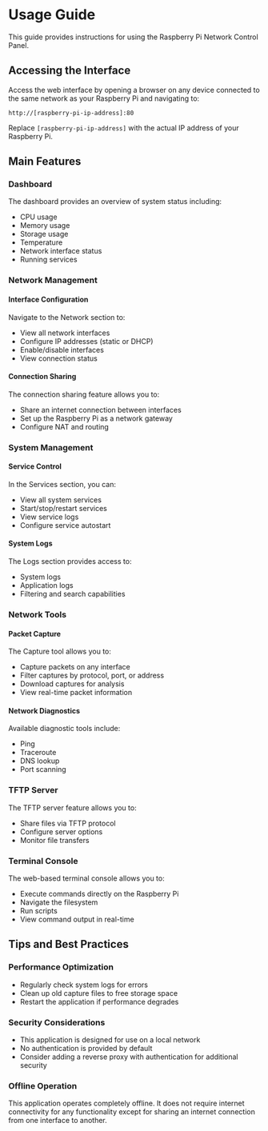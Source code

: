 # Usage Guide

This guide provides instructions for using the Raspberry Pi Network Control Panel.

## Accessing the Interface

Access the web interface by opening a browser on any device connected to the same network as your Raspberry Pi and navigating to:

```
http://[raspberry-pi-ip-address]:80
```

Replace `[raspberry-pi-ip-address]` with the actual IP address of your Raspberry Pi.

## Main Features

### Dashboard

The dashboard provides an overview of system status including:
- CPU usage
- Memory usage
- Storage usage
- Temperature
- Network interface status
- Running services

### Network Management

#### Interface Configuration

Navigate to the Network section to:
- View all network interfaces
- Configure IP addresses (static or DHCP)
- Enable/disable interfaces
- View connection status

#### Connection Sharing

The connection sharing feature allows you to:
- Share an internet connection between interfaces
- Set up the Raspberry Pi as a network gateway
- Configure NAT and routing

### System Management

#### Service Control

In the Services section, you can:
- View all system services
- Start/stop/restart services
- View service logs
- Configure service autostart

#### System Logs

The Logs section provides access to:
- System logs
- Application logs
- Filtering and search capabilities

### Network Tools

#### Packet Capture

The Capture tool allows you to:
- Capture packets on any interface
- Filter captures by protocol, port, or address
- Download captures for analysis
- View real-time packet information

#### Network Diagnostics

Available diagnostic tools include:
- Ping
- Traceroute
- DNS lookup
- Port scanning

### TFTP Server

The TFTP server feature allows you to:
- Share files via TFTP protocol
- Configure server options
- Monitor file transfers

### Terminal Console

The web-based terminal console allows you to:
- Execute commands directly on the Raspberry Pi
- Navigate the filesystem
- Run scripts
- View command output in real-time

## Tips and Best Practices

### Performance Optimization

- Regularly check system logs for errors
- Clean up old capture files to free storage space
- Restart the application if performance degrades

### Security Considerations

- This application is designed for use on a local network
- No authentication is provided by default
- Consider adding a reverse proxy with authentication for additional security

### Offline Operation

This application operates completely offline. It does not require internet connectivity for any functionality except for sharing an internet connection from one interface to another. 